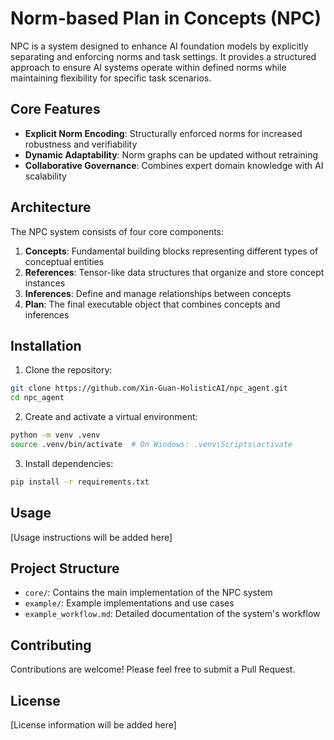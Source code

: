 # Norm-based Plan in Concepts (NPC)

NPC is a system designed to enhance AI foundation models by explicitly separating and enforcing norms and task settings. It provides a structured approach to ensure AI systems operate within defined norms while maintaining flexibility for specific task scenarios.

## Core Features

- **Explicit Norm Encoding**: Structurally enforced norms for increased robustness and verifiability
- **Dynamic Adaptability**: Norm graphs can be updated without retraining
- **Collaborative Governance**: Combines expert domain knowledge with AI scalability

## Architecture

The NPC system consists of four core components:

1. **Concepts**: Fundamental building blocks representing different types of conceptual entities
2. **References**: Tensor-like data structures that organize and store concept instances
3. **Inferences**: Define and manage relationships between concepts
4. **Plan**: The final executable object that combines concepts and inferences

## Installation

1. Clone the repository:
```bash
git clone https://github.com/Xin-Guan-HolisticAI/npc_agent.git
cd npc_agent
```

2. Create and activate a virtual environment:
```bash
python -m venv .venv
source .venv/bin/activate  # On Windows: .venv\Scripts\activate
```

3. Install dependencies:
```bash
pip install -r requirements.txt
```

## Usage

[Usage instructions will be added here]

## Project Structure

- `core/`: Contains the main implementation of the NPC system
- `example/`: Example implementations and use cases
- `example_workflow.md`: Detailed documentation of the system's workflow

## Contributing

Contributions are welcome! Please feel free to submit a Pull Request.

## License

[License information will be added here] 